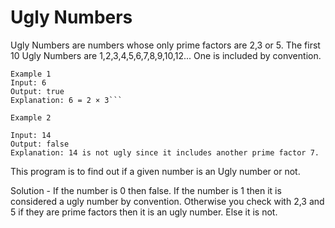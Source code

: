 # Ugly Numbers
  Ugly Numbers are numbers whose only prime factors are 2,3 or 5. The first 10 Ugly Numbers are 1,2,3,4,5,6,7,8,9,10,12...
  One is included by convention.
  ```
  Example 1
  Input: 6
  Output: true
  Explanation: 6 = 2 × 3```
  ```
  ```
  Example 2
  
  Input: 14
  Output: false 
  Explanation: 14 is not ugly since it includes another prime factor 7.
  ```
  
  This program is to find out if a given number is an Ugly number or not. 
  
  Solution - 
  If the number is 0 then false. If the number is 1 then it is considered a ugly number by convention. Otherwise you check with 2,3 and 5 if 
  they are prime factors then it is an ugly number. Else it is not.
  
